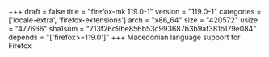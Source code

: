 +++
draft = false
title = "firefox-mk 119.0-1"
version = "119.0-1"
categories = ['locale-extra', 'firefox-extensions']
arch = "x86_64"
size = "420572"
usize = "477666"
sha1sum = "713f26c9be856b53c993687b3b9af381b179e084"
depends = "['firefox>=119.0']"
+++
Macedonian language support for Firefox